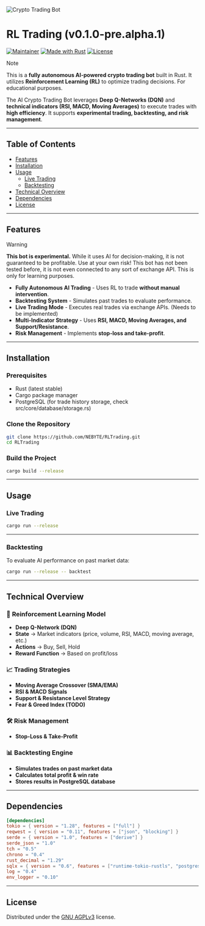<img src="https://l7mozmkiwy.ufs.sh/f/HKemhjN71TyOBDSBjRYWE0OaYPF9Vq4jUDItmN6JuXrkiTAe" alt="Crypto Trading Bot">

# RL Trading (v0.1.0-pre.alpha.1)

[![Maintainer](https://img.shields.io/badge/maintainer-CARLOS-blue)](https://github.com/carlos-crypto)
[![Made with Rust](https://img.shields.io/badge/Made%20with-Rust-1f425f.svg)](https://www.rust-lang.org/)
[![License](https://img.shields.io/badge/License-GNU_AGPLv3-blue)](https://choosealicense.com/licenses/agpl-3.0/)

> [!NOTE]
> This is a **fully autonomous AI-powered crypto trading bot** built in Rust. It utilizes **Reinforcement Learning (RL)** to optimize trading decisions. For educational purposes.

The AI Crypto Trading Bot leverages **Deep Q-Networks (DQN)** and **technical indicators (RSI, MACD, Moving Averages)** to execute trades with **high efficiency**. It supports **experimental trading, backtesting, and risk management**.

---

## Table of Contents

- [Features](#features)
- [Installation](#installation)
- [Usage](#usage)
  - [Live Trading](#live-trading)
  - [Backtesting](#backtesting)
- [Technical Overview](#technical-overview)
- [Dependencies](#dependencies)
- [License](#license)

---

## Features

> [!WARNING]
> **This bot is experimental.** While it uses AI for decision-making, it is not guaranteed to be profitable. Use at your own risk!
> This bot has not been tested before, it is not even connected to any sort of exchange API. This is only for learning purposes.

- **Fully Autonomous AI Trading** - Uses RL to trade **without manual intervention**.
- **Backtesting System** - Simulates past trades to evaluate performance.
- **Live Trading Mode** - Executes real trades via exchange APIs. (Needs to be implemented)
- **Multi-Indicator Strategy** - Uses **RSI, MACD, Moving Averages, and Support/Resistance**.
- **Risk Management** - Implements **stop-loss and take-profit**.

---

## Installation

### Prerequisites

- Rust (latest stable)
- Cargo package manager
- PostgreSQL (for trade history storage, check src/core/database/storage.rs)

### Clone the Repository

```sh
git clone https://github.com/NEBYTE/RLTrading.git
cd RLTrading
```

### Build the Project

```sh
cargo build --release
```

---

## Usage

### Live Trading

```sh
cargo run --release
```

---

### Backtesting

To evaluate AI performance on past market data:

```sh
cargo run --release -- backtest
```

---

## Technical Overview

### 🏦 **Reinforcement Learning Model**
- **Deep Q-Network (DQN)**
- **State** → Market indicators (price, volume, RSI, MACD, moving average, etc.)
- **Actions** → Buy, Sell, Hold
- **Reward Function** → Based on profit/loss

### 📈 **Trading Strategies**
- **Moving Average Crossover (SMA/EMA)**
- **RSI & MACD Signals**
- **Support & Resistance Level Strategy**
- **Fear & Greed Index (TODO)**

### 🛠 **Risk Management**
- **Stop-Loss & Take-Profit**

### 📊 **Backtesting Engine**
- **Simulates trades on past market data**
- **Calculates total profit & win rate**
- **Stores results in PostgreSQL database**

---

## Dependencies

```toml
[dependencies]
tokio = { version = "1.28", features = ["full"] }
reqwest = { version = "0.11", features = ["json", "blocking"] }
serde = { version = "1.0", features = ["derive"] }
serde_json = "1.0"
tch = "0.5"
chrono = "0.4"
rust_decimal = "1.29"
sqlx = { version = "0.6", features = ["runtime-tokio-rustls", "postgres", "macros"] }
log = "0.4"
env_logger = "0.10"
```

---

## License

Distributed under the [GNU AGPLv3](https://choosealicense.com/licenses/agpl-3.0/) license.